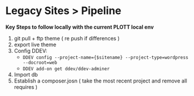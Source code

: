 # Legacy Sites > Pipeline
**Key Steps to follow locally with the current PLOTT local env**


1. git pull + ftp theme ( re push  if differences )
2. export live theme
3. Config DDEV:
   - `DDEV config --project-name={$sitename} --project-type=wordpress --docroot=web` 
   - `DDEV add-on get ddev/ddev-adminer`
5. Import db
6. Establish a composer.josn ( take the most recent project and remove all requires )
